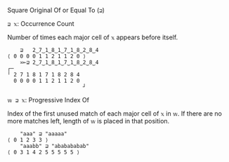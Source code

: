 Square Original Of or Equal To (`⊒`)

`⊒ 𝕩`: Occurrence Count

Number of times each major cell of `𝕩` appears before itself.
```
    ⊒   2‿7‿1‿8‿1‿7‿1‿8‿2‿8‿4
⟨ 0 0 0 0 1 1 2 1 1 2 0 ⟩
    ≍⟜⊒ 2‿7‿1‿8‿1‿7‿1‿8‿2‿8‿4
┌─                       
╵ 2 7 1 8 1 7 1 8 2 8 4  
  0 0 0 0 1 1 2 1 1 2 0  
                        ┘
```

`𝕨 ⊒ 𝕩`: Progressive Index Of

Index of the first unused match of each major cell of `𝕩` in `𝕨`. If there are no more matches left, length of `𝕨` is placed in that position.
```
    "aaa" ⊒ "aaaaa"
⟨ 0 1 2 3 3 ⟩
    "aaabb" ⊒ "ababababab"
⟨ 0 3 1 4 2 5 5 5 5 5 ⟩
```